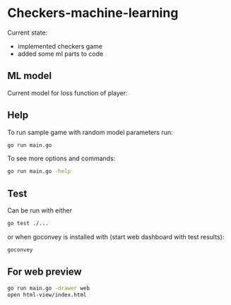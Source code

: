 # Checkers-machine-learning

Current state:

- implemented checkers game
- added some ml parts to code


## ML model

Current model for loss function of player:

## Help

To run sample game with random model parameters run:

```bash
go run main.go
```


To see more options and commands:

```bash
go run main.go -help
```

## Test

Can be run with either

```bash
go test ./...
```

or when goconvey is installed with (start web dashboard with test results):

```bash
goconvey
```

## For web preview

```bash
go run main.go -drawer web
open html-view/index.html
```
